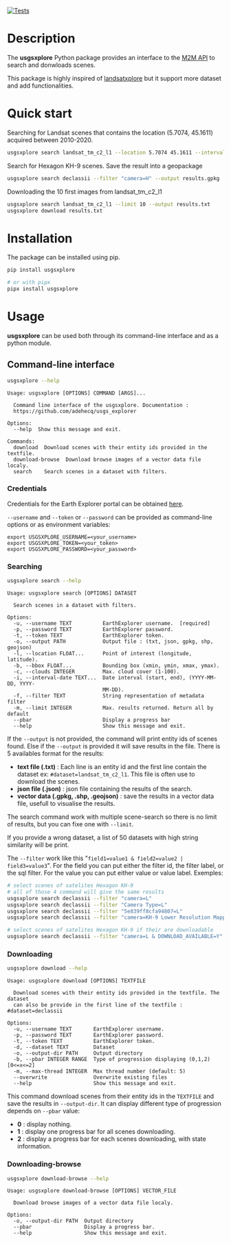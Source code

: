 [![Tests](https://github.com/adehecq/usgs_explorer/actions/workflows/python-tests.yml/badge.svg)](https://github.com/adehecq/usgs_explorer/actions/workflows/python-tests.yml)


# Description

The **usgsxplore** Python package provides an interface to the [M2M API](https://m2m.cr.usgs.gov/) to search and donwloads scenes.

This package is highly inspired of [landsatxplore](https://github.com/yannforget/landsatxplore) but it support more dataset and add functionalities.

# Quick start

Searching for Landsat scenes that contains the location (5.7074, 45.1611) acquired between 2010-2020.

```bash
usgsxplore search landsat_tm_c2_l1 --location 5.7074 45.1611 --interval-date 2010-01-01 2020-01-01
```

Search for Hexagon KH-9 scenes. Save the result into a geopackage

```bash
usgsxplore search declassii --filter "camera=H" --output results.gpkg
```

Downloading the 10 first images from landsat_tm_c2_l1
```bash
usgsxplore search landsat_tm_c2_l1 --limit 10 --output results.txt
usgsxplore download results.txt
```

# Installation

The package can be installed using pip.

```bash
pip install usgsxplore

# or with pipx
pipx install usgsxplore
```

# Usage

**usgsxplore** can be used both through its command-line interface and as a python module.

## Command-line interface

```bash
usgsxplore --help
```

```
Usage: usgsxplore [OPTIONS] COMMAND [ARGS]...

  Command line interface of the usgsxplore. Documentation :
  https://github.com/adehecq/usgs_explorer

Options:
  --help  Show this message and exit.

Commands:
  download  Download scenes with their entity ids provided in the textfile.
  download-browse  Download browse images of a vector data file localy.
  search    Search scenes in a dataset with filters.
```

### Credentials

Credentials for the Earth Explorer portal can be obtained [here](https://ers.cr.usgs.gov/register/).

`--username` and `--token` or `--password` can be provided as command-line options or as environment variables:

``` shell
export USGSXPLORE_USERNAME=<your_username>
export USGSXPLORE_TOKEN=<your_token>
export USGSXPLORE_PASSWORD=<your_password>
```

### Searching

```bash
usgsxplore search --help
```

```
Usage: usgsxplore search [OPTIONS] DATASET

  Search scenes in a dataset with filters.

Options:
  -u, --username TEXT          EarthExplorer username.  [required]
  -p, --password TEXT          EarthExplorer password.
  -t, --token TEXT             EarthExplorer token.
  -o, --output PATH            Output file : (txt, json, gpkg, shp, geojson)
  -l, --location FLOAT...      Point of interest (longitude, latitude).
  -b, --bbox FLOAT...          Bounding box (xmin, ymin, xmax, ymax).
  -c, --clouds INTEGER         Max. cloud cover (1-100).
  -i, --interval-date TEXT...  Date interval (start, end), (YYYY-MM-DD, YYYY-
                               MM-DD).
  -f, --filter TEXT            String representation of metadata filter
  -m, --limit INTEGER          Max. results returned. Return all by default
  --pbar                       Display a progress bar
  --help                       Show this message and exit.
```

If the `--output` is not provided, the command will print entity ids of scenes found. Else if the `--output` is provided it will save results in the file. There is 5 availables format for the results:
- **text file (.txt)** : Each line is an entity id and the first line contain the dataset ex: `#dataset=landsat_tm_c2_l1`. This file is often use to download the scenes.
- **json file (.json)** : json file containing the results of the search.
- **vector data (.gpkg, .shp, .geojson)** : save the results in a vector data file, usefull to visualise the results.

The search command work with multiple scene-search so there is no limit of results, but you can fixe one with `--limit`.

If you provide a wrong dataset, a list of 50 datasets with high string similarity will be print.

The `--filter` work like this "`field1=value1 & field2=value2 | field3=value3`". For the field you can put either the filter id, the filter label, or the sql filter. For the value you can put either value or value label. Exemples:
```bash
# select scenes of satelites Hexagon KH-9
# all of those 4 command will give the same results
usgsxplore search declassii --filter "camera=L"
usgsxplore search declassii --filter "Camera Type=L"
usgsxplore search declassii --filter "5e839ff8cfa94807=L"
usgsxplore search declassii --filter "camera=KH-9 Lower Resolution Mapping Camera"

# select scenes of satelites Hexagon KH-9 if their are downloadable
usgsxplore search declassii --filter "camera=L & DOWNLOAD_AVAILABLE=Y"
```

### Downloading

```bash
usgsxplore download --help
```
```
Usage: usgsxplore download [OPTIONS] TEXTFILE

  Download scenes with their entity ids provided in the textfile. The dataset
  can also be provide in the first line of the textfile : #dataset=declassii

Options:
  -u, --username TEXT       EarthExplorer username.
  -p, --password TEXT       EarthExplorer password.
  -t, --token TEXT          EarthExplorer token.
  -d, --dataset TEXT        Dataset
  -o, --output-dir PATH     Output directory
  -b, --pbar INTEGER RANGE  Type of progression displaying (0,1,2)  [0<=x<=2]
  -m, --max-thread INTEGER  Max thread number (default: 5)
  --overwrite               Overwrite existing files
  --help                    Show this message and exit.
```
This command download scenes from their entity ids in the `TEXTFILE` and save the results in `--output-dir`. It can display different type of progression depends on `--pbar` value:
- **0** : display nothing.
- **1** : display one progress bar for all scenes downloading.
- **2** : display a progress bar for each scenes downloading, with state information.

### Downloading-browse

```bash
usgsxplore download-browse --help
```
```
Usage: usgsxplore download-browse [OPTIONS] VECTOR_FILE

  Download browse images of a vector data file localy.

Options:
  -o, --output-dir PATH  Output directory
  --pbar                 Display a progress bar.
  --help                 Show this message and exit.
```
